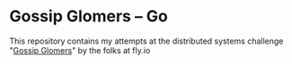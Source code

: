# Gossip Glomers – Go

This repository contains my attempts at the distributed systems challenge
"[Gossip Glomers](https://fly.io/dist-sys/)" by the folks at fly.io
